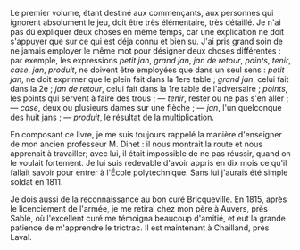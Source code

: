 Le premier volume, étant destiné aux commençants, aux personnes qui ignorent absolument le jeu, doit être très élémentaire, très détaillé. Je n'ai pas dû expliquer deux choses en même temps, car une explication ne doit s'appuyer que sur ce qui est déja connu et bien su. J'ai pris grand soin de ne jamais employer le même mot pour désigner deux choses différentes : par exemple, les expressions _petit jan_, _grand jan_, _jan de retour_, _points_, _tenir_, _case_, _jan_, _produit_, ne doivent être employées que dans un seul sens : _petit jan_, ne doit exprimer que le plein fait dans la 1ere table ; _grand jan_, celui fait dans la 2e ; _jan de retour_, celui fait dans la 1re table de l'adversaire ; _points_, les points qui servent à faire des trous ; — _tenir_, rester ou ne pas s'en aller ; — _case_, deux ou plusieurs dames sur une flèche ; — _jan_, l'un quelconque des huit jans ; — _produit_, le résultat de la multiplication.

En composant ce livre, je me suis toujours rappelé la manière d'enseigner de mon ancien professeur M. Dinet : il nous montrait la route et nous apprenait à travailler; avec lui, il était impossible de ne pas réussir, quand on le voulait fortement. Je lui suis redevable d'avoir appris en dix mois ce qu'il fallait savoir pour entrer à l'École polytechnique. Sans lui j'aurais été simple soldat en 1811.

Je dois aussi de la reconnaissance au bon curé Bricqueville. En 1815, après le licenciement de l'armée, je me retirai chez mon père à Auvers, près Sablé, où l'excellent curé me témoigna beaucoup d'amitié, et eut la grande patience de m'apprendre le trictrac. Il est maintenant à Chailland, près Laval.

